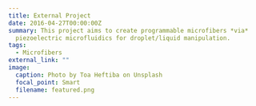 ```yaml
---
title: External Project
date: 2016-04-27T00:00:00Z
summary: This project aims to create programmable microfibers *via*
  piezoelectric microfluidics for droplet/liquid manipulation.
tags:
  - Microfibers
external_link: ""
image:
  caption: Photo by Toa Heftiba on Unsplash
  focal_point: Smart
  filename: featured.png
---
```

